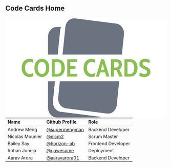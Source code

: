 ## Code Cards Home

<img src="assets/img/logo2.png"
     alt="logo"
     style="float: left; margin-right: 10px; size: 20px" />


<style>
    
    body {
        background-image: src ="assets/img/logo1.png"
    }
</style>


| Name | Github Profile | Role |
| :---- | :---- | :---- |
| Andrew Meng | [@supermengman](https://github.com/supermengman) | Backend Developer |
| Nicolas Mounier | [@nicm2](https://github.com/nicm2) | Scrum Master|
| Bailey Say | [@horizon-ab](https://github.com/horizon-ab) | Frontend Developer |
| Rohan Juneja | [@rjawesome](https://github.com/rjawesome) | Deployment |
| Aarav Arora | [@aaravarora01](https://github.com/aaravarora01) | Backend Developer |